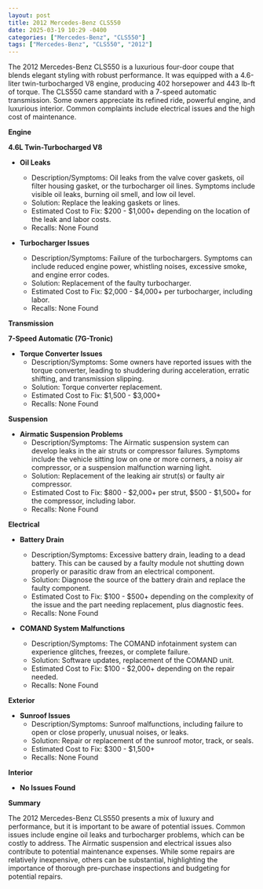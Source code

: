```yaml
---
layout: post
title: 2012 Mercedes-Benz CLS550
date: 2025-03-19 10:29 -0400
categories: ["Mercedes-Benz", "CLS550"]
tags: ["Mercedes-Benz", "CLS550", "2012"]
---
```

The 2012 Mercedes-Benz CLS550 is a luxurious four-door coupe that blends elegant styling with robust performance. It was equipped with a 4.6-liter twin-turbocharged V8 engine, producing 402 horsepower and 443 lb-ft of torque. The CLS550 came standard with a 7-speed automatic transmission. Some owners appreciate its refined ride, powerful engine, and luxurious interior. Common complaints include electrical issues and the high cost of maintenance.

**Engine**

**4.6L Twin-Turbocharged V8**

*   **Oil Leaks**
    *   Description/Symptoms: Oil leaks from the valve cover gaskets, oil filter housing gasket, or the turbocharger oil lines. Symptoms include visible oil leaks, burning oil smell, and low oil level.
    *   Solution: Replace the leaking gaskets or lines.
    *   Estimated Cost to Fix: $200 - $1,000+ depending on the location of the leak and labor costs.
    *   Recalls: None Found

*   **Turbocharger Issues**
    *   Description/Symptoms: Failure of the turbochargers. Symptoms can include reduced engine power, whistling noises, excessive smoke, and engine error codes.
    *   Solution: Replacement of the faulty turbocharger.
    *   Estimated Cost to Fix: $2,000 - $4,000+ per turbocharger, including labor.
    *   Recalls: None Found

**Transmission**

**7-Speed Automatic (7G-Tronic)**

*   **Torque Converter Issues**
    *   Description/Symptoms: Some owners have reported issues with the torque converter, leading to shuddering during acceleration, erratic shifting, and transmission slipping.
    *   Solution: Torque converter replacement.
    *   Estimated Cost to Fix: $1,500 - $3,000+
    *   Recalls: None Found

**Suspension**

*   **Airmatic Suspension Problems**
    *   Description/Symptoms: The Airmatic suspension system can develop leaks in the air struts or compressor failures. Symptoms include the vehicle sitting low on one or more corners, a noisy air compressor, or a suspension malfunction warning light.
    *   Solution: Replacement of the leaking air strut(s) or faulty air compressor.
    *   Estimated Cost to Fix: $800 - $2,000+ per strut, $500 - $1,500+ for the compressor, including labor.
    *   Recalls: None Found

**Electrical**

*   **Battery Drain**
    *   Description/Symptoms: Excessive battery drain, leading to a dead battery. This can be caused by a faulty module not shutting down properly or parasitic draw from an electrical component.
    *   Solution: Diagnose the source of the battery drain and replace the faulty component.
    *   Estimated Cost to Fix: $100 - $500+ depending on the complexity of the issue and the part needing replacement, plus diagnostic fees.
    *   Recalls: None Found

*   **COMAND System Malfunctions**
    *   Description/Symptoms: The COMAND infotainment system can experience glitches, freezes, or complete failure.
    *   Solution: Software updates, replacement of the COMAND unit.
    *   Estimated Cost to Fix: $100 - $2,000+ depending on the repair needed.
    *   Recalls: None Found

**Exterior**

*   **Sunroof Issues**
    *   Description/Symptoms: Sunroof malfunctions, including failure to open or close properly, unusual noises, or leaks.
    *   Solution: Repair or replacement of the sunroof motor, track, or seals.
    *   Estimated Cost to Fix: $300 - $1,500+
    *   Recalls: None Found

**Interior**

*   **No Issues Found**

**Summary**

The 2012 Mercedes-Benz CLS550 presents a mix of luxury and performance, but it is important to be aware of potential issues. Common issues include engine oil leaks and turbocharger problems, which can be costly to address. The Airmatic suspension and electrical issues also contribute to potential maintenance expenses. While some repairs are relatively inexpensive, others can be substantial, highlighting the importance of thorough pre-purchase inspections and budgeting for potential repairs.


